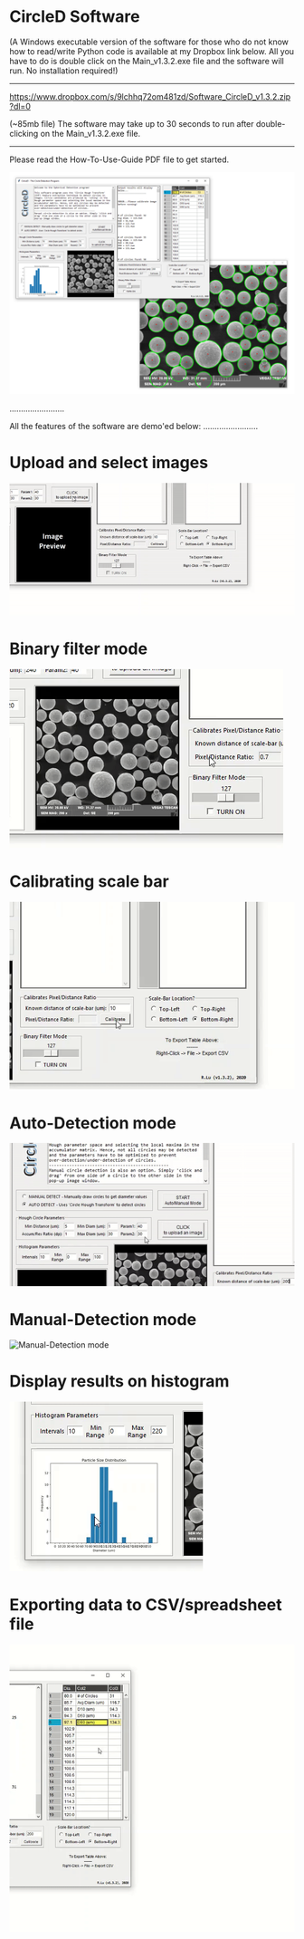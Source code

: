 # CircleD Software
(A Windows executable version of the software for those who do not know how to read/write Python code is available at my Dropbox link below. All you have to do is double click on the Main_v1.3.2.exe file and the software will run. No installation required!)
***************
https://www.dropbox.com/s/9lchhq72om481zd/Software_CircleD_v1.3.2.zip?dl=0

(~85mb file)
The software may take up to 30 seconds to run after double-clicking on the Main_v1.3.2.exe file.

***************
Please read the How-To-Use-Guide PDF file to get started.

![Main image of software](CircleD_v1.3.2.PNG)

........................

All the features of the software are demo'ed below:
........................

# Upload and select images

![Upload and select images](Features_MP4_GIF/Upload_select_img.gif)

# Binary filter mode

![Binary filter mode](Features_MP4_GIF/Binary_filter_mode.gif)

# Calibrating scale bar

![Calibrating scale bar](Features_MP4_GIF/Calibrate_Scale_Bar.gif)

# Auto-Detection mode

![Auto-Detection mode](Features_MP4_GIF/AutoDetect_mode.gif)

# Manual-Detection mode

![Manual-Detection mode](Features_MP4_GIF/Manual_combine_mode.gif)

# Display results on histogram

![Display results on histogram](Features_MP4_GIF/Histogram_mode.gif)

# Exporting data to CSV/spreadsheet file

![Exporting data to CSV/spreadsheet file](Features_MP4_GIF/Export_spreadsheet.gif)
